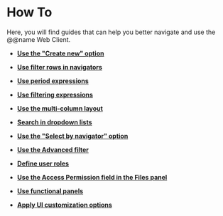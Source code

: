 # How To

Here, you will find guides that can help you better navigate and use the @@name Web Client.

- **[Use the "Create new" option](create-new.md)**
  
- **[Use filter rows in navigators](filter-row-in-navigators.md)**

- **[Use period expressions](period-expressions.md)**

- **[Use filtering expressions](filtering-expressions.md)**
  
- **[Use the multi-column layout](multi-column-layout.md)**
  
- **[Search in dropdown lists](search-dropdown-lists.md)**
  
- **[Use the "Select by navigator" option](select-navigator.md)**

- **[Use the Advanced filter](advanced-filter.md)**
  
- **[Define user roles](user-roles.md)**
  
- **[Use the Access Permission field in the Files panel](access-permission-field.md)**

- **[Use functional panels](./functional-panels/index.md)**
  
- **[Apply UI customization options](./ui-customization/index.md)**
  
